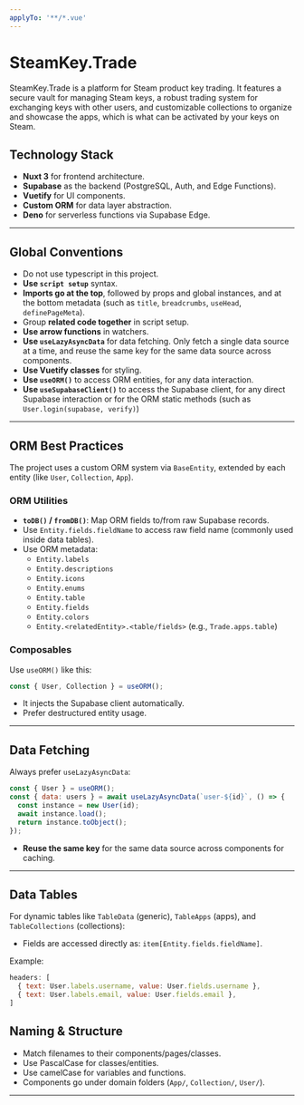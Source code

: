 ```yaml
---
applyTo: '**/*.vue'
---
```


# SteamKey.Trade

SteamKey.Trade is a platform for Steam product key trading. It features a secure vault for managing Steam keys, a robust trading system for exchanging keys with other users, and customizable collections to organize and showcase the apps, which is what can be activated by your keys on Steam.

## Technology Stack

- **Nuxt 3** for frontend architecture.
- **Supabase** as the backend (PostgreSQL, Auth, and Edge Functions).
- **Vuetify** for UI components.
- **Custom ORM** for data layer abstraction.
- **Deno** for serverless functions via Supabase Edge.

---

## Global Conventions

- Do not use typescript in this project.
- **Use `script setup`** syntax.
- **Imports go at the top**, followed by props and global instances, and at the bottom metadata (such as `title`, `breadcrumbs`, `useHead`, `definePageMeta`).
- Group **related code together** in script setup.
- **Use arrow functions** in watchers.
- **Use `useLazyAsyncData`** for data fetching. Only fetch a single data source at a time, and reuse the same key for the same data source across components.
- **Use Vuetify classes** for styling.
- **Use `useORM()`** to access ORM entities, for any data interaction.
- **Use `useSupabaseClient()`** to access the Supabase client, for any direct Supabase interaction or for the ORM static methods (such as `User.login(supabase, verify)`)

---

## ORM Best Practices

The project uses a custom ORM system via `BaseEntity`, extended by each entity (like `User`, `Collection`, `App`).

### ORM Utilities

- **`toDB()` / `fromDB()`**: Map ORM fields to/from raw Supabase records.
- Use `Entity.fields.fieldName` to access raw field name (commonly used inside data tables).
- Use ORM metadata:
  - `Entity.labels`
  - `Entity.descriptions`
  - `Entity.icons`
  - `Entity.enums`
  - `Entity.table`
  - `Entity.fields`
  - `Entity.colors`
  - `Entity.<relatedEntity>.<table/fields>` (e.g., `Trade.apps.table`)

### Composables

Use `useORM()` like this:

```js
const { User, Collection } = useORM();
```

- It injects the Supabase client automatically.
- Prefer destructured entity usage.

---

## Data Fetching

Always prefer `useLazyAsyncData`:

```js
const { User } = useORM();
const { data: users } = await useLazyAsyncData(`user-${id}`, () => {
  const instance = new User(id);
  await instance.load();
  return instance.toObject();
});
```

- **Reuse the same key** for the same data source across components for caching.

---

## Data Tables

For dynamic tables like `TableData` (generic), `TableApps` (apps), and `TableCollections` (collections):

- Fields are accessed directly as: `item[Entity.fields.fieldName]`.

Example:

```js
headers: [
  { text: User.labels.username, value: User.fields.username },
  { text: User.labels.email, value: User.fields.email },
]
```

## Naming & Structure

- Match filenames to their components/pages/classes.
- Use PascalCase for classes/entities.
- Use camelCase for variables and functions.
- Components go under domain folders (`App/`, `Collection/`, `User/`).

---